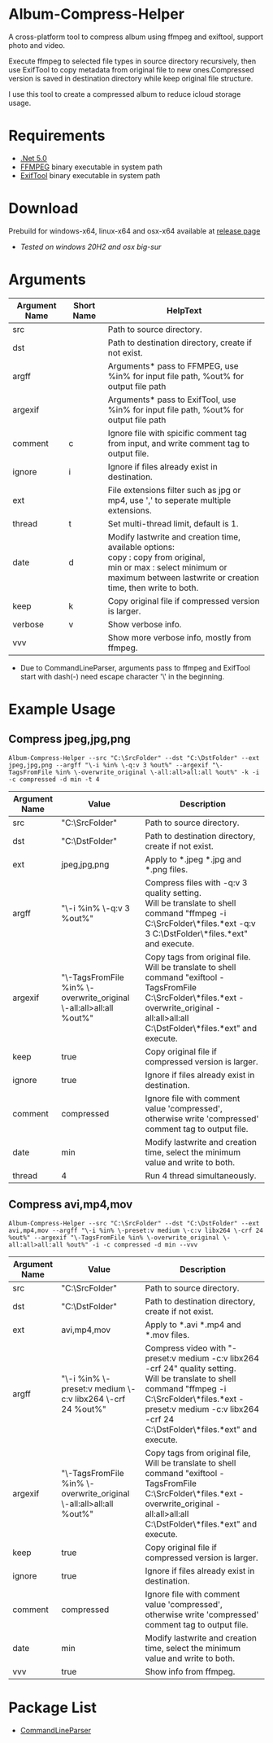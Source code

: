 # Album-Compress-Helper
A cross-platform tool to compress album using ffmpeg and exiftool, support photo and video.

Execute ffmpeg to selected file types in source directory recursively, then use ExifTool to copy metadata from original file to new ones.Compressed version is saved in destination directory while keep original file structure.

I use this tool to create a compressed album to reduce icloud storage usage.

# Requirements
* [.Net 5.0](https://dotnet.microsoft.com/download/dotnet/5.0)
* [FFMPEG](https://www.ffmpeg.org/) binary executable in system path
* [ExifTool](https://exiftool.org/) binary executable in system path

# Download
Prebuild for windows-x64, linux-x64 and osx-x64 available at [release page](https://github.com/aiex718/Album-Compress-Helper/releases/)
* *Tested on windows 20H2 and osx big-sur*

# Arguments
| Argument Name | Short Name | HelpText                                                                                                                                                                         |
|---------------|------------|----------------------------------------------------------------------------------------------------------------------------------------------------------------------------------|
| src           |            | Path to source directory.                                                                                                                                                        |
| dst           |            | Path to destination directory, create if not exist.                                                                                                                              |
| argff         |            | Arguments* pass to FFMPEG, use %in% for input file path, %out% for output file path                                                                                               |
| argexif       |            | Arguments* pass to ExifTool, use %in% for input file path, %out% for output file path                                                                                             |
| comment       | c          | Ignore file with spicific comment tag from input, and write comment tag to output file.                                                                                        |
| ignore        | i          | Ignore if files already exist in destination.                                                                                                                                    |
| ext           |            | File extensions filter such as jpg or mp4, use ',' to seperate multiple extensions.                                                                                               |
| thread        | t          | Set multi-thread limit, default is 1.                                                                                                                                            |
| date          | d          | Modify lastwrite and creation time, available options: <br />copy : copy from original,<br /> min or max : select minimum or maximum between lastwrite or creation time, then write to both.  |
| keep          | k          | Copy original file if compressed version is larger. |
| verbose       | v          | Show verbose info.                                                                                                                                                               |
| vvv           |            | Show more verbose info, mostly from ffmpeg.                                                                                                                                      |

* Due to CommandLineParser, arguments pass to ffmpeg and ExifTool start with dash(-) need escape character '\\' in the beginning.

# Example Usage
## Compress jpeg,jpg,png

    Album-Compress-Helper --src "C:\SrcFolder" --dst "C:\DstFolder" --ext jpeg,jpg,png --argff "\-i %in% \-q:v 3 %out%" --argexif "\-TagsFromFile %in% \-overwrite_original \-all:all>all:all %out%" -k -i -c compressed -d min -t 4

| Argument Name | Value                                                                 | Description                                                                                                                                                                                   |
|---------------|-----------------------------------------------------------------------|-----------------------------------------------------------------------------------------------------------------------------------------------------------------------------------------------|
| src           | "C:\SrcFolder"                                                        | Path to source directory.                                                                                                                                                                     |
| dst           | "C:\DstFolder"                                                        | Path to destination directory, create if not exist.                                                                                                                                           |
| ext           | jpeg,jpg,png                                                          | Apply to *.jpeg *.jpg and *.png files.                                                                                                                                                        |
| argff         | "\\-i %in% \\-q:v 3 %out%"                                            | Compress files with -q:v 3 quality setting.<br />Will be translate to shell command "ffmpeg -i C:\SrcFolder\\*files.*ext -q:v 3 C:\DstFolder\\*files.*ext" and execute.                              |
| argexif       | "\\-TagsFromFile %in% \\-overwrite_original \\-all:all>all:all %out%" | Copy tags from original file.<br /> Will be translate to shell command "exiftool -TagsFromFile C:\SrcFolder\\*files.*ext -overwrite_original -all:all>all:all C:\DstFolder\\*files.*ext" and execute. |
| keep          | true                                                                  | Copy original file if compressed version is larger.                                                                                                                                           |
| ignore        | true                                                                  | Ignore if files already exist in destination.                                                                                                                                                 |
| comment       | compressed                                                            | Ignore file with comment value 'compressed', otherwise write 'compressed' comment tag to output file.                                                                                             |
| date          | min                                                                   | Modify lastwrite and creation time, select the minimum value and write to both.                                                                                                               |
| thread        | 4                                                                     | Run 4 thread simultaneously.                                                                                                                                                                  |

## Compress avi,mp4,mov

    Album-Compress-Helper --src "C:\SrcFolder" --dst "C:\DstFolder" --ext avi,mp4,mov --argff "\-i %in% \-preset:v medium \-c:v libx264 \-crf 24 %out%" --argexif "\-TagsFromFile %in% \-overwrite_original \-all:all>all:all %out%" -i -c compressed -d min --vvv

| Argument Name | Value                                                                 | Description                                                                                                                                                                                                                      |
|---------------|-----------------------------------------------------------------------|----------------------------------------------------------------------------------------------------------------------------------------------------------------------------------------------------------------------------------|
| src           | "C:\SrcFolder"                                                        | Path to source directory.                                                                                                                                                                                                        |
| dst           | "C:\DstFolder"                                                        | Path to destination directory, create if not exist.                                                                                                                                                                              |
| ext           | avi,mp4,mov                                                           | Apply to *.avi *.mp4 and *.mov files.                                                                                                                                                                                            |
| argff         | "\\-i %in% \\-preset:v medium \\-c:v libx264 \\-crf 24 %out%"         | Compress video with "-preset:v medium -c:v libx264 -crf 24" quality setting. <br />Will be translate to shell command "ffmpeg -i C:\SrcFolder\\*files.*ext -preset:v medium -c:v libx264 -crf 24 C:\DstFolder\\*files.*ext" and execute. |
| argexif       | "\\-TagsFromFile %in% \\-overwrite_original \\-all:all>all:all %out%" | Copy tags from original file, <br />Will be translate to shell command "exiftool -TagsFromFile C:\SrcFolder\\*files.*ext -overwrite_original -all:all>all:all C:\DstFolder\\*files.*ext" and execute.                                    |
| keep          | true                                                                  | Copy original file if compressed version is larger.                                                                                                                                                                              |
| ignore        | true                                                                  | Ignore if files already exist in destination.                                                                                                                                                                                    |
| comment       | compressed                                                            | Ignore file with comment value 'compressed', otherwise write 'compressed' comment tag to output file.                                                                                                                                |
| date          | min                                                                   | Modify lastwrite and creation time, select the minimum value and write to both.                                                                                                                                                  |
| vvv           | true                                                                   | Show info from ffmpeg.                                                                                                                                                                                                           |

# Package List
* [CommandLineParser](https://github.com/commandlineparser/commandline)
